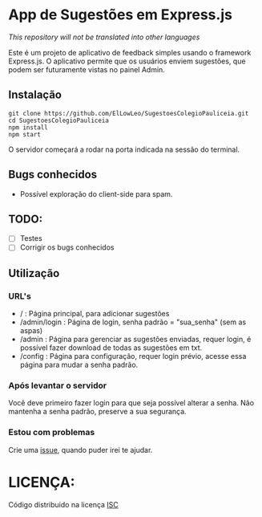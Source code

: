 # App de Sugestões em Express.js
_This repository will not be translated into other languages_

Este é um projeto de aplicativo de feedback simples usando o framework Express.js. O aplicativo permite que os usuários enviem sugestões, que podem ser futuramente vistas no painel Admin.

## Instalação
```
git clone https://github.com/ElLowLeo/SugestoesColegioPauliceia.git
cd SugestoesColegioPauliceia
npm install
npm start
```
O servidor começará a rodar na porta indicada na sessão do terminal.
## Bugs conhecidos
- Possível exploração do client-side para spam.

## TODO:
- [ ] Testes
- [ ] Corrigir os bugs conhecidos

## Utilização
### URL's
- / : Página principal, para adicionar sugestões
- /admin/login : Página de login, senha padrão = "sua_senha" (sem as aspas)
- /admin : Página para gerenciar as sugestões enviadas, requer login, é possível fazer download de todas as sugestões em txt. 
- /config : Página para configuração, requer login prévio, acesse essa página para mudar a senha padrão.
### Após levantar o servidor
Você deve primeiro fazer login para que seja possível alterar a senha. Não mantenha a senha padrão, preserve a sua segurança.
### Estou com problemas
Crie uma [issue](https://github.com/ElLowLeo/SugestoesColegioPauliceia/issues), quando puder irei te ajudar.

# LICENÇA:
Código distribuido na licença [ISC](https://github.com/ElLowLeo/SugestoesColegioPauliceia/blob/main/LICENSE)
